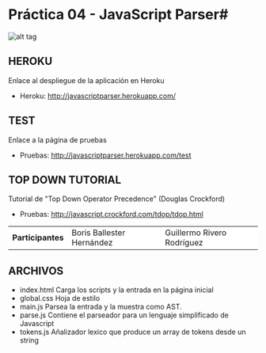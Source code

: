 # Práctica 04 - JavaScript Parser#


![alt tag](https://raw.github.com/alu0100702149/practica4/gh-pages/public/logo.png)


## HEROKU ##

Enlace al despliegue de la aplicación en Heroku

- Heroku: <href a= http://javascriptparser.herokuapp.com/> http://javascriptparser.herokuapp.com/ </href>

## TEST ##

Enlace a la página de pruebas

- Pruebas: <href a= http://javascriptparser.herokuapp.com/test> http://javascriptparser.herokuapp.com/test </href>

## TOP DOWN TUTORIAL ##

Tutorial de "Top Down Operator Precedence" (Douglas Crockford)

- Pruebas: <href a= http://javascript.crockford.com/tdop/tdop.html> http://javascript.crockford.com/tdop/tdop.html </href>


<table cellspacing="0">
    <tr style="background-color: #FFFFFF;">
    <td> <b>Participantes</b> </td>
    <td>Boris Ballester Hernández</td>
    <td>Guillermo Rivero Rodríguez</td>
  </tr>
</table>

## ARCHIVOS ##

<ul>

<li>index.html Carga los scripts y la entrada en la página inicial</li>

<li>global.css Hoja de estilo</li>

<li>main.js Parsea la entrada y la muestra como AST.</li>

<li>parse.js Contiene el parseador para un lenguaje simplificado de Javascript</li>

<li>tokens.js Añalizador lexico que produce un array de tokens desde un string</li>

</ul>


           
